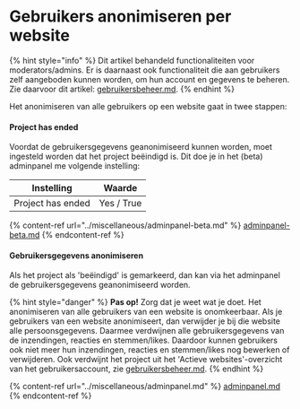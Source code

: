 # Gebruikers anonimiseren per website

{% hint style="info" %}
Dit artikel behandeld functionaliteiten voor moderators/admins. Er is daarnaast ook functionaliteit die aan gebruikers zelf aangeboden kunnen worden, om hun account en gegevens te beheren. Zie daarvoor dit artikel: [gebruikersbeheer.md](gebruikersbeheer.md "mention").
{% endhint %}

Het anonimiseren van alle gebruikers op een website gaat in twee stappen:

#### Project has ended

Voordat de gebruikersgegevens geanonimiseerd kunnen worden, moet ingesteld worden dat het project beëindigd is. Dit doe je in het (beta) adminpanel me volgende instelling:

| Instelling        | Waarde     |
| ----------------- | ---------- |
| Project has ended | Yes / True |

{% content-ref url="../miscellaneous/adminpanel-beta.md" %}
[adminpanel-beta.md](../miscellaneous/adminpanel-beta.md)
{% endcontent-ref %}

#### Gebruikersgegevens anonimiseren

Als het project als 'beëindigd' is gemarkeerd, dan kan via het adminpanel de gebruikersgegevens geanonimiseerd worden.

{% hint style="danger" %}
**Pas op!** Zorg dat je weet wat je doet. Het anonimiseren van alle gebruikers van een website is onomkeerbaar. Als je gebruikers van een website anonimiseert, dan verwijder je bij die website alle persoonsgegevens. Daarmee verdwijnen alle gebruikersgegevens van de inzendingen, reacties en stemmen/likes. Daardoor kunnen gebruikers ook niet meer hun inzendingen, reacties en stemmen/likes nog bewerken of verwijderen. Ook verdwijnt het project uit het 'Actieve websites'-overzicht van het gebruikersaccount, zie [gebruikersbeheer.md](gebruikersbeheer.md "mention").
{% endhint %}

{% content-ref url="../miscellaneous/adminpanel.md" %}
[adminpanel.md](../miscellaneous/adminpanel.md)
{% endcontent-ref %}

